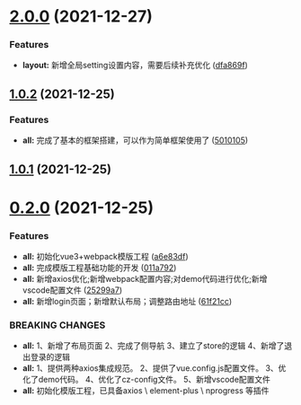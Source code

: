 # [2.0.0](https://github.com/17704889261/vue3-ts-webpack/compare/v1.0.2...v2.0.0) (2021-12-27)


### Features

* **layout:** 新增全局setting设置内容，需要后续补充优化 ([dfa869f](https://github.com/17704889261/vue3-ts-webpack/commit/dfa869f1f155b5aaf3f11729dff370c17bbedf39))



## [1.0.2](https://github.com/17704889261/vue3-ts-webpack/compare/v1.0.1...v1.0.2) (2021-12-25)


### Features

* **all:** 完成了基本的框架搭建，可以作为简单框架使用了 ([5010105](https://github.com/17704889261/vue3-ts-webpack/commit/50101051d2e0087e732f6add8d0c60538ec78bd1))



## [1.0.1](https://github.com/17704889261/vue3-ts-webpack/compare/v0.2.0...v1.0.1) (2021-12-25)



# [0.2.0](https://github.com/17704889261/vue3-ts-webpack/compare/v0.1.0...v0.2.0) (2021-12-25)


### Features

* **all:** 初始化vue3+webpack模版工程 ([a6e83df](https://github.com/17704889261/vue3-ts-webpack/commit/a6e83df842282a1f5d1a74147685e0c4b446d9e5))
* **all:** 完成模版工程基础功能的开发 ([011a792](https://github.com/17704889261/vue3-ts-webpack/commit/011a7925fdd0704e4211690db636632ee1a3c41c))
* **all:** 新增axios优化;新增webpack配置内容;对demo代码进行优化;新增vscode配置文件 ([25299a7](https://github.com/17704889261/vue3-ts-webpack/commit/25299a7f6c1b10e596a0ea6e511fab3e0b2fd169))
* **all:** 新增login页面；新增默认布局；调整路由地址 ([61f21cc](https://github.com/17704889261/vue3-ts-webpack/commit/61f21cc2fbd9a7b19b8f8c4813a0286bea5d02f5))


### BREAKING CHANGES

* **all:** 1、新增了布局页面
 2、完成了侧导航
 3、建立了store的逻辑
 4、新增了退出登录的逻辑
* **all:** 1、提供两种axios集成规范。
 2、提供了vue.config.js配置文件。
 3、优化了demo代码。
 4、优化了cz-config文件。
 5、新增vscode配置文件
* **all:** 初始化模版工程，已具备axios \ element-plus \ nprogress 等插件



